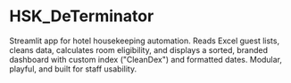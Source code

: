 # HSK_DeTerminator
Streamlit app for hotel housekeeping automation. Reads Excel guest lists, cleans data, calculates room eligibility, and displays a sorted, branded dashboard with custom index ("CleanDex") and formatted dates. Modular, playful, and built for staff usability.
